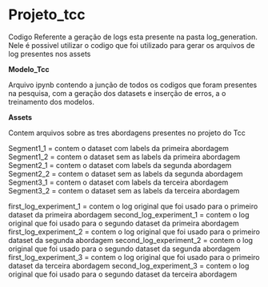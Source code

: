 # Projeto_tcc

Codigo Referente a geração de logs esta presente na pasta log_generation.
Nele é possivel utilizar o codigo que foi utilizado para gerar os arquivos de log presentes nos assets



**Modelo_Tcc**

Arquivo ipynb contendo a junção de todos os codigos que foram presentes na pesquisa, com a geração dos datasets e inserção de erros, a o treinamento dos modelos.


**Assets**

Contem arquivos sobre as tres abordagens presentes no projeto do Tcc


Segment1_1 = contem o dataset com labels da primeira abordagem
Segment1_2 = contem o dataset sem as labels da primeira abordagem
Segment2_1 = contem o dataset com labels da segunda abordagem
Segment2_2 = contem o dataset sem as labels da segunda abordagem
Segment3_1 = contem o dataset com labels da terceira abordagem
Segment3_2 = contem o dataset sem as labels da terceira abordagem

first_log_experiment_1 = contem o log original que foi usado para o primeiro dataset da primeira abordagem
second_log_experiment_1 = contem o log original que foi usado para o segundo dataset da primeira abordagem
first_log_experiment_2 = contem o log original que foi usado para o primeiro dataset da segunda abordagem
second_log_experiment_2 = contem o log original que foi usado para o segundo dataset da segunda abordagem
first_log_experiment_3 = contem o log original que foi usado para o primeiro dataset da terceira abordagem
second_log_experiment_3 = contem o log original que foi usado para o segundo dataset da terceira abordagem
